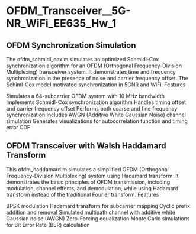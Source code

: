 # OFDM_Transceiver__5G-NR_WiFi_EE635_Hw_1

## OFDM Synchronization Simulation
The ofdm_schmidl_cox.m simulates an optimized Schmidl-Cox synchronization algorithm for an OFDM (Orthogonal Frequency-Division Multiplexing) transceiver system. It demonstrates time and frequency synchronization in the presence of noise and carrier frequency offset. The Schiml-Cox model motivated synchronization in 5GNR and WiFi. 
Features

Simulates a 64-subcarrier OFDM system with 10 MHz bandwidth
Implements Schmidl-Cox synchronization algorithm
Handles timing offset and carrier frequency offset
Performs both coarse and fine frequency synchronization
Includes AWGN (Additive White Gaussian Noise) channel simulation
Generates visualizations for autocorrelation function and timing error CDF

## OFDM Transceiver with Walsh Haddamard Transform
This ofdm_haddamard.m simulates a simplified OFDM (Orthogonal Frequency-Division Multiplexing) system using Hadamard transform. It demonstrates the basic principles of OFDM transmission, including modulation, channel effects, and demodulation, while using Hadamard transform instead of the traditional Fourier transform.
Features

BPSK modulation
Hadamard transform for subcarrier mapping
Cyclic prefix addition and removal
Simulated multipath channel with additive white Gaussian noise (AWGN)
Zero-Forcing equalization
Monte Carlo simulations for Bit Error Rate (BER) calculation
